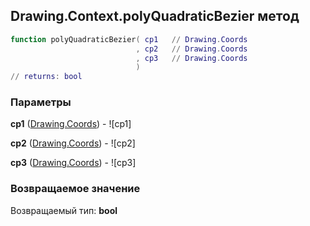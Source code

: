 ## Drawing.Context.polyQuadraticBezier метод


```lua
function polyQuadraticBezier( cp1   // Drawing.Coords
                            , cp2   // Drawing.Coords
                            , cp3   // Drawing.Coords
                            )
// returns: bool
```


### Параметры

**cp1** ([Drawing.Coords](../../Drawing/Coords.md)) - ![cp1]

**cp2** ([Drawing.Coords](../../Drawing/Coords.md)) - ![cp2]

**cp3** ([Drawing.Coords](../../Drawing/Coords.md)) - ![cp3]

### Возвращаемое значение

Возвращаемый тип: **bool**

